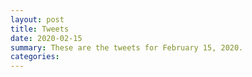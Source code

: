 ```yaml
---
layout: post
title: Tweets
date: 2020-02-15
summary: These are the tweets for February 15, 2020.
categories:
---
```


